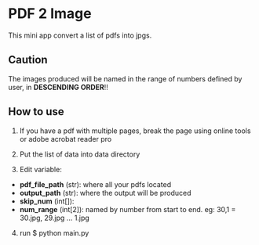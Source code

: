 # PDF 2 Image

This mini app convert a list of pdfs into jpgs.

## Caution
The images produced will be named in the range of numbers defined by user, in **DESCENDING ORDER**!!

## How to use

1. If you have a pdf with multiple pages, break the page using online tools or adobe acrobat reader pro

2. Put the list of data into data directory

3. Edit variable:
* **pdf_file_path** (str): where all your pdfs located
* **output_path** (str): where the output will be produced
* **skip_num** (int[]): 
* **num_range** (int[2]): named by number from start to end. eg: 30,1 = 30.jpg, 29.jpg ... 1.jpg

4.  run $ python main.py